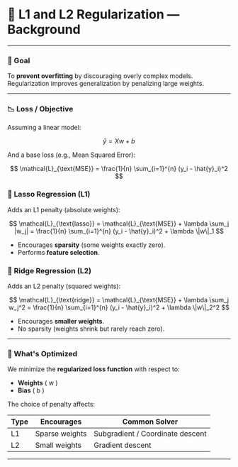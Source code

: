 # 📘 L1 and L2 Regularization — Background

---

### 🎯 Goal

To **prevent overfitting** by discouraging overly complex models.  
Regularization improves generalization by penalizing large weights.

---

### 📉 Loss / Objective

Assuming a linear model:

$$
\hat{y} = Xw + b
$$

And a base loss (e.g., Mean Squared Error):

$$
\mathcal{L}_{\text{MSE}} = \frac{1}{n} \sum_{i=1}^{n} (y_i - \hat{y}_i)^2
$$

### 🔸 Lasso Regression (L1)

Adds an L1 penalty (absolute weights):

$$
\mathcal{L}_{\text{lasso}} = \mathcal{L}_{\text{MSE}} + \lambda \sum_j |w_j| = \frac{1}{n} \sum_{i=1}^{n} (y_i - \hat{y}_i)^2 + \lambda \|w\|_1
$$

- Encourages **sparsity** (some weights exactly zero).
- Performs **feature selection**.

### 🔹 Ridge Regression (L2)

Adds an L2 penalty (squared weights):

$$
\mathcal{L}_{\text{ridge}} = \mathcal{L}_{\text{MSE}} + \lambda \sum_j w_j^2 = \frac{1}{n} \sum_{i=1}^{n} (y_i - \hat{y}_i)^2 + \lambda \|w\|_2^2
$$

- Encourages **smaller weights**.
- No sparsity (weights shrink but rarely reach zero).

---

### 🧠 What's Optimized

We minimize the **regularized loss function** with respect to:

- **Weights** \( w \)
- **Bias** \( b \)

The choice of penalty affects:

| Type   | Encourages         | Common Solver    |
|--------|--------------------|------------------|
| L1     | Sparse weights     | Subgradient / Coordinate descent |
| L2     | Small weights      | Gradient descent |

---

